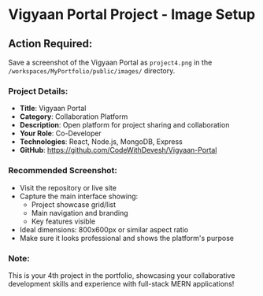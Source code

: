 # Vigyaan Portal Project - Image Setup

## Action Required:
Save a screenshot of the Vigyaan Portal as `project4.png` in the `/workspaces/MyPortfolio/public/images/` directory.

### Project Details:
- **Title**: Vigyaan Portal
- **Category**: Collaboration Platform
- **Description**: Open platform for project sharing and collaboration
- **Your Role**: Co-Developer
- **Technologies**: React, Node.js, MongoDB, Express
- **GitHub**: https://github.com/CodeWithDevesh/Vigyaan-Portal

### Recommended Screenshot:
- Visit the repository or live site
- Capture the main interface showing:
  - Project showcase grid/list
  - Main navigation and branding
  - Key features visible
- Ideal dimensions: 800x600px or similar aspect ratio
- Make sure it looks professional and shows the platform's purpose

### Note:
This is your 4th project in the portfolio, showcasing your collaborative development skills and experience with full-stack MERN applications!
